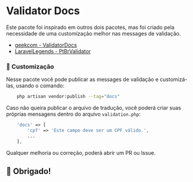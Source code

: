 # Validator Docs

Este pacote foi inspirado em outros dois pacotes, mas foi criado pela necessidade de uma customização melhor nas messages de validação.

- [geekcom - ValidatorDocs](https://github.com/geekcom/validator-docs)
- [LaravelLegends - PtBrValidator](https://github.com/LaravelLegends/pt-br-validator)

### 🔧 Customização

Nesse pacote você pode publicar as messages de validação e customizá-las, usando o comando:

```bash
    php artisan vendor:publish --tag="docs"
```

Caso não queira publicar o arquivo de tradução, você poderá criar suas próprias mensagens dentro do arquivo `validation.php`:

```php
    'docs' => [
        'cpf' => 'Este campo deve ser um CPF válido.',
        ...
    ],
```

Qualquer melhoria ou correção, poderá abrir um PR ou Issue.

## 🚀 Obrigado!
